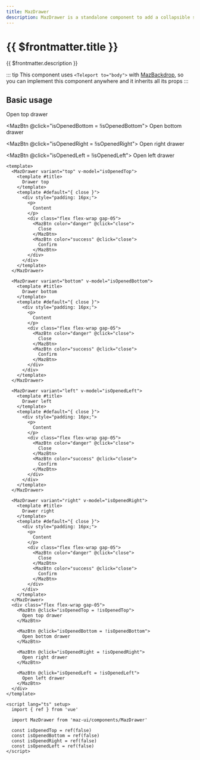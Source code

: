 ```yaml
---
title: MazDrawer
description: MazDrawer is a standalone component to add a collapsible sidebar at the top and bottom bar
---
```


# {{ $frontmatter.title }}

{{ $frontmatter.description }}

<!--@include: ./../.vitepress/mixins/getting-started.md-->

::: tip
This component uses `<Teleport to="body">` with [MazBackdrop](./maz-backdrop.md), so you can implement this component anywhere and it inherits all its props
:::

## Basic usage

<MazDrawer variant="top" v-model="isOpenedTop">
  <template #title>
    Drawer top
  </template>
  <template #default="{ close }">
    <div style="padding: 16px;">
      <p>
        Content
      </p>
      <div class="flex flex-wrap gap-05">
        <MazBtn color="danger" @click="close">
          Close
        </MazBtn>
        <MazBtn color="success" @click="close">
          Confirm
        </MazBtn>
      </div>
    </div>
  </template>
</MazDrawer>

<MazDrawer variant="bottom" v-model="isOpenedBottom">
  <template #title>
    Drawer bottom
  </template>
  <template #default="{ close }">
    <div style="padding: 16px;">
      <p>
        Content
      </p>
      <div class="flex flex-wrap gap-05">
        <MazBtn color="danger" @click="close">
          Close
        </MazBtn>
        <MazBtn color="success" @click="close">
          Confirm
        </MazBtn>
      </div>
    </div>
  </template>
</MazDrawer>

<MazDrawer variant="left" v-model="isOpenedLeft">
  <template #title>
    Drawer left
  </template>
  <template #default="{ close }">
    <div style="padding: 16px;">
      <p>
        Content
      </p>
      <div class="flex flex-wrap gap-05">
        <MazBtn color="danger" @click="close">
          Close
        </MazBtn>
        <MazBtn color="success" @click="close">
          Confirm
        </MazBtn>
      </div>
    </div>
  </template>
</MazDrawer>

<MazDrawer variant="right" v-model="isOpenedRight">
  <template #title>
    Drawer right
  </template>
  <template #default="{ close }">
    <div style="padding: 16px;">
      <p>
        Content
      </p>
      <div class="flex flex-wrap gap-05">
        <MazBtn color="danger" @click="close">
          Close
        </MazBtn>
        <MazBtn color="success" @click="close">
          Confirm
        </MazBtn>
      </div>
    </div>
  </template>
</MazDrawer>

<div class="flex flex-wrap gap-05">
  <MazBtn @click="isOpenedTop = !isOpenedTop">
    Open top drawer
  </MazBtn>

  <MazBtn @click="isOpenedBottom = !isOpenedBottom">
    Open bottom drawer
  </MazBtn>

  <MazBtn @click="isOpenedRight = !isOpenedRight">
    Open right drawer
  </MazBtn>

  <MazBtn @click="isOpenedLeft = !isOpenedLeft">
    Open left drawer
  </MazBtn>
</div>

```vue
<template>
  <MazDrawer variant="top" v-model="isOpenedTop">
    <template #title>
      Drawer top
    </template>
    <template #default="{ close }">
      <div style="padding: 16px;">
        <p>
          Content
        </p>
        <div class="flex flex-wrap gap-05">
          <MazBtn color="danger" @click="close">
            Close
          </MazBtn>
          <MazBtn color="success" @click="close">
            Confirm
          </MazBtn>
        </div>
      </div>
    </template>
  </MazDrawer>

  <MazDrawer variant="bottom" v-model="isOpenedBottom">
    <template #title>
      Drawer bottom
    </template>
    <template #default="{ close }">
      <div style="padding: 16px;">
        <p>
          Content
        </p>
        <div class="flex flex-wrap gap-05">
          <MazBtn color="danger" @click="close">
            Close
          </MazBtn>
          <MazBtn color="success" @click="close">
            Confirm
          </MazBtn>
        </div>
      </div>
    </template>
  </MazDrawer>

  <MazDrawer variant="left" v-model="isOpenedLeft">
    <template #title>
      Drawer left
    </template>
    <template #default="{ close }">
      <div style="padding: 16px;">
        <p>
          Content
        </p>
        <div class="flex flex-wrap gap-05">
          <MazBtn color="danger" @click="close">
            Close
          </MazBtn>
          <MazBtn color="success" @click="close">
            Confirm
          </MazBtn>
        </div>
      </div>
    </template>
  </MazDrawer>

  <MazDrawer variant="right" v-model="isOpenedRight">
    <template #title>
      Drawer right
    </template>
    <template #default="{ close }">
      <div style="padding: 16px;">
        <p>
          Content
        </p>
        <div class="flex flex-wrap gap-05">
          <MazBtn color="danger" @click="close">
            Close
          </MazBtn>
          <MazBtn color="success" @click="close">
            Confirm
          </MazBtn>
        </div>
      </div>
    </template>
  </MazDrawer>
  <div class="flex flex-wrap gap-05">
    <MazBtn @click="isOpenedTop = !isOpenedTop">
      Open top drawer
    </MazBtn>

    <MazBtn @click="isOpenedBottom = !isOpenedBottom">
      Open bottom drawer
    </MazBtn>

    <MazBtn @click="isOpenedRight = !isOpenedRight">
      Open right drawer
    </MazBtn>

    <MazBtn @click="isOpenedLeft = !isOpenedLeft">
      Open left drawer
    </MazBtn>
  </div>
</template>

<script lang="ts" setup>
  import { ref } from 'vue'

  import MazDrawer from 'maz-ui/components/MazDrawer'

  const isOpenedTop = ref(false)
  const isOpenedBottom = ref(false)
  const isOpenedRight = ref(false)
  const isOpenedLeft = ref(false)
</script>
```

<script lang="ts" setup>
  import { ref } from 'vue'

  const isOpenedTop = ref(false)
  const isOpenedBottom = ref(false)
  const isOpenedRight = ref(false)
  const isOpenedLeft = ref(false)
</script>

<!--@include: ./../.vitepress/generated-docs/maz-drawer.doc.md-->
